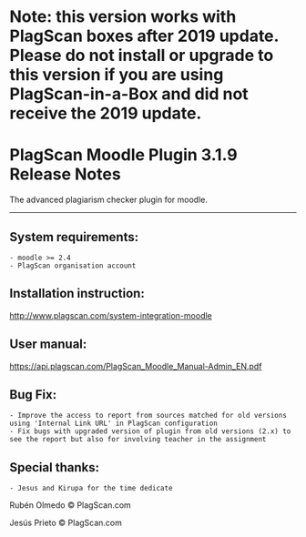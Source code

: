 # Note: this version works with PlagScan boxes after 2019 update. Please do not install or upgrade to this version if you are using PlagScan-in-a-Box and did not receive the 2019 update. 

# PlagScan Moodle Plugin 3.1.9 Release Notes

The advanced plagiarism checker plugin for moodle.

-------------

System requirements:
--------------------

    - moodle >= 2.4
    - PlagScan organisation account

Installation instruction:
-------------------------

http://www.plagscan.com/system-integration-moodle

User manual:
------------

https://api.plagscan.com/PlagScan_Moodle_Manual-Admin_EN.pdf

Bug Fix:
--------

    - Improve the access to report from sources matched for old versions using 'Internal Link URL' in PlagScan configuration
    - Fix bugs with upgraded version of plugin from old versions (2.x) to see the report but also for involving teacher in the assignment

Special thanks:
---------------

    - Jesus and Kirupa for the time dedicate

Rubén Olmedo © PlagScan.com

Jesús Prieto © PlagScan.com
